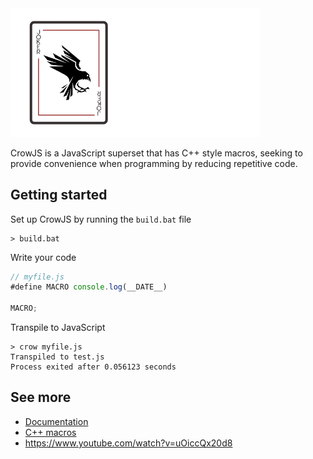 <img src="resources/logo-big.png" width=400>

CrowJS is a JavaScript superset that has C++ style macros, seeking to provide convenience when programming by reducing repetitive code.


## Getting started

Set up CrowJS by running the `build.bat` file
```batch
> build.bat
```

Write your code
```javascript
// myfile.js
#define MACRO console.log(__DATE__)

MACRO;
```

Transpile to JavaScript
```batch
> crow myfile.js
Transpiled to test.js
Process exited after 0.056123 seconds
```


## See more

- [Documentation](docs.md)
- [C++ macros](https://www.geeksforgeeks.org/cpp-macros/)
- https://www.youtube.com/watch?v=uOiccQx20d8
